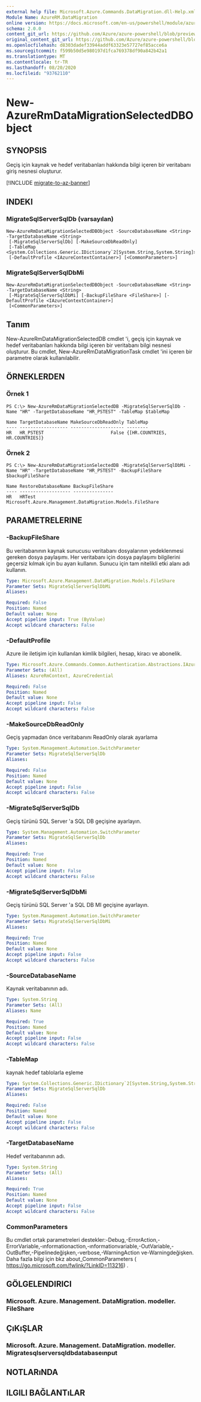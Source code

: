 ```yaml
---
external help file: Microsoft.Azure.Commands.DataMigration.dll-Help.xml
Module Name: AzureRM.DataMigration
online version: https://docs.microsoft.com/en-us/powershell/module/azurerm.datamigration/New-AzureRmDataMigrationSelectedDBObject
schema: 2.0.0
content_git_url: https://github.com/Azure/azure-powershell/blob/preview/src/ResourceManager/DataMigration/Commands.DataMigration/help/New-AzureRmDataMigrationSelectedDBObject.md
original_content_git_url: https://github.com/Azure/azure-powershell/blob/preview/src/ResourceManager/DataMigration/Commands.DataMigration/help/New-AzureRmDataMigrationSelectedDBObject.md
ms.openlocfilehash: d8303dadef33944addf63323e57727ef85acce6a
ms.sourcegitcommit: f599b50d5e980197d1fca769378df90a842b42a1
ms.translationtype: MT
ms.contentlocale: tr-TR
ms.lasthandoff: 08/20/2020
ms.locfileid: "93762110"
---
```

# New-AzureRmDataMigrationSelectedDBObject

## SYNOPSIS
Geçiş için kaynak ve hedef veritabanları hakkında bilgi içeren bir veritabanı giriş nesnesi oluşturur.

[!INCLUDE [migrate-to-az-banner](../../includes/migrate-to-az-banner.md)]

## INDEKI

### MigrateSqlServerSqlDb (varsayılan)
```
New-AzureRmDataMigrationSelectedDBObject -SourceDatabaseName <String> -TargetDatabaseName <String>
 [-MigrateSqlServerSqlDb] [-MakeSourceDbReadOnly]
 [-TableMap <System.Collections.Generic.IDictionary`2[System.String,System.String]>]
 [-DefaultProfile <IAzureContextContainer>] [<CommonParameters>]
```

### MigrateSqlServerSqlDbMi
```
New-AzureRmDataMigrationSelectedDBObject -SourceDatabaseName <String> -TargetDatabaseName <String>
 [-MigrateSqlServerSqlDbMi] [-BackupFileShare <FileShare>] [-DefaultProfile <IAzureContextContainer>]
 [<CommonParameters>]
```

## Tanım
New-AzureRmDataMigrationSelectedDB cmdlet 'i, geçiş için kaynak ve hedef veritabanları hakkında bilgi içeren bir veritabanı bilgi nesnesi oluşturur. Bu cmdlet, New-AzureRmDataMigrationTask cmdlet 'ini içeren bir parametre olarak kullanılabilir.

## ÖRNEKLERDEN

### Örnek 1
```
PS C:\> New-AzureRmDataMigrationSelectedDB -MigrateSqlServerSqlDb -Name "HR" -TargetDatabaseName "HR_PSTEST" -TableMap $tableMap

Name TargetDatabaseName MakeSourceDbReadOnly TableMap
---- ------------------ -------------------- --------
HR   HR_PSTEST                         False {[HR.COUNTRIES, HR.COUNTRIES]}
```


### Örnek 2
```
PS C:\> New-AzureRmDataMigrationSelectedDB -MigrateSqlServerSqlDbMi -Name "HR" -TargetDatabaseName "HR_PSTEST" -BackupFileShare $backupFileShare

Name RestoreDatabaseName BackupFileShare
---- ------------------- ---------------
HR   HRTest              Microsoft.Azure.Management.DataMigration.Models.FileShare
```


## PARAMETRELERINE

### -BackupFileShare
Bu veritabanının kaynak sunucusu veritabanı dosyalarının yedeklenmesi gereken dosya paylaşımı.
Her veritabanı için dosya paylaşımı bilgilerini geçersiz kılmak için bu ayarı kullanın.
Sunucu için tam nitelikli etki alanı adı kullanın.

```yaml
Type: Microsoft.Azure.Management.DataMigration.Models.FileShare
Parameter Sets: MigrateSqlServerSqlDbMi
Aliases:

Required: False
Position: Named
Default value: None
Accept pipeline input: True (ByValue)
Accept wildcard characters: False
```

### -DefaultProfile
Azure ile iletişim için kullanılan kimlik bilgileri, hesap, kiracı ve abonelik.

```yaml
Type: Microsoft.Azure.Commands.Common.Authentication.Abstractions.IAzureContextContainer
Parameter Sets: (All)
Aliases: AzureRmContext, AzureCredential

Required: False
Position: Named
Default value: None
Accept pipeline input: False
Accept wildcard characters: False
```

### -MakeSourceDbReadOnly
Geçiş yapmadan önce veritabanını ReadOnly olarak ayarlama

```yaml
Type: System.Management.Automation.SwitchParameter
Parameter Sets: MigrateSqlServerSqlDb
Aliases:

Required: False
Position: Named
Default value: None
Accept pipeline input: False
Accept wildcard characters: False
```

### -MigrateSqlServerSqlDb
Geçiş türünü SQL Server 'a SQL DB geçişine ayarlayın.

```yaml
Type: System.Management.Automation.SwitchParameter
Parameter Sets: MigrateSqlServerSqlDb
Aliases:

Required: True
Position: Named
Default value: None
Accept pipeline input: False
Accept wildcard characters: False
```

### -MigrateSqlServerSqlDbMi
Geçiş türünü SQL Server 'a SQL DB MI geçişine ayarlayın.

```yaml
Type: System.Management.Automation.SwitchParameter
Parameter Sets: MigrateSqlServerSqlDbMi
Aliases:

Required: True
Position: Named
Default value: None
Accept pipeline input: False
Accept wildcard characters: False
```

### -SourceDatabaseName
Kaynak veritabanının adı.

```yaml
Type: System.String
Parameter Sets: (All)
Aliases: Name

Required: True
Position: Named
Default value: None
Accept pipeline input: False
Accept wildcard characters: False
```

### -TableMap
kaynak hedef tablolarla eşleme

```yaml
Type: System.Collections.Generic.IDictionary`2[System.String,System.String]
Parameter Sets: MigrateSqlServerSqlDb
Aliases:

Required: False
Position: Named
Default value: None
Accept pipeline input: False
Accept wildcard characters: False
```

### -TargetDatabaseName
Hedef veritabanının adı.

```yaml
Type: System.String
Parameter Sets: (All)
Aliases:

Required: True
Position: Named
Default value: None
Accept pipeline input: False
Accept wildcard characters: False
```

### CommonParameters
Bu cmdlet ortak parametreleri destekler:-Debug,-ErrorAction,-ErrorVariable,-ınformationaction,-ınformationvariable,-OutVariable,-OutBuffer,-Pipelinedeğişken,-verbose,-WarningAction ve-Warningdeğişken. Daha fazla bilgi için bkz about_CommonParameters ( https://go.microsoft.com/fwlink/?LinkID=113216) .

## GÖLGELENDIRICI

### Microsoft. Azure. Management. DataMigration. modeller. FileShare

## ÇıKıŞLAR

### Microsoft. Azure. Management. DataMigration. modeller. Migratesqlserversqldbdatabaseınput

## NOTLARıNDA

## ILGILI BAĞLANTıLAR
